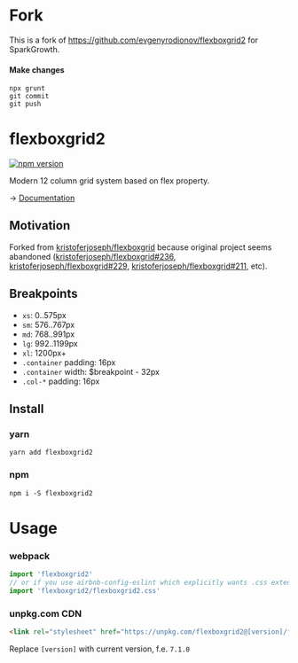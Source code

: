 # Fork

This is a fork of https://github.com/evgenyrodionov/flexboxgrid2 for SparkGrowth.

#### Make changes

```
npx grunt
git commit
git push
```




# flexboxgrid2
[![npm version](https://badge.fury.io/js/flexboxgrid2.svg)](https://badge.fury.io/js/flexboxgrid2)

Modern 12 column grid system based on flex property.

→ [Documentation](https://evgenyrodionov.github.io/flexboxgrid2/)

## Motivation
Forked from [kristoferjoseph/flexboxgrid](https://github.com/kristoferjoseph/flexboxgrid) because original project seems abandoned ([kristoferjoseph/flexboxgrid#236](https://github.com/kristoferjoseph/flexboxgrid/pull/236), [kristoferjoseph/flexboxgrid#229](https://github.com/kristoferjoseph/flexboxgrid/pull/229), [kristoferjoseph/flexboxgrid#211](https://github.com/kristoferjoseph/flexboxgrid/pull/211), etc).

## Breakpoints
- `xs`: 0..575px
- `sm`: 576..767px
- `md`: 768..991px
- `lg`: 992..1199px
- `xl`: 1200px+
- `.container` padding: 16px
- `.container` width: $breakpoint - 32px
- `.col-*` padding: 16px

## Install
### yarn
`yarn add flexboxgrid2`

### npm
`npm i -S flexboxgrid2`

# Usage
### webpack
```js
import 'flexboxgrid2'
// or if you use airbnb-config-eslint which explicitly wants .css extension
import 'flexboxgrid2/flexboxgrid2.css'
```

### unpkg.com CDN
```html
<link rel="stylesheet" href="https://unpkg.com/flexboxgrid2@[version]/flexboxgrid2.css">
```

Replace `[version]` with current version, f.e. `7.1.0`
